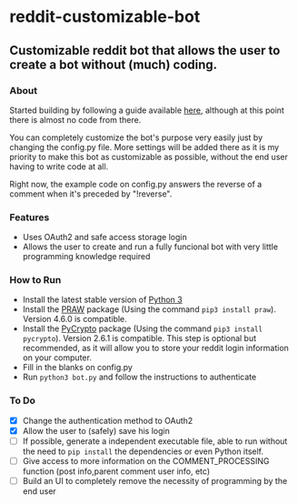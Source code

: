 # reddit-customizable-bot
## Customizable reddit bot that allows the user to create a bot without (much) coding.

### About
Started building by following a guide available [here](http://pythonforengineers.com/build-a-reddit-bot-part-1/), although at this point there is almost no code from there.

You can completely customize the bot's purpose very easily just by changing the config.py file. More settings will be added there as it is my priority to make this bot as customizable as possible, without the end user having to write code at all.

Right now, the example code on config.py answers the reverse of a comment when it's preceded by "!reverse".

### Features
* Uses OAuth2 and safe access storage login
* Allows the user to create and run a fully funcional bot with very little programming knowledge required

### How to Run
* Install the latest stable version of [Python 3](https://www.python.org/)
* Install the [PRAW](https://pypi.python.org/pypi/praw) package (Using the command `pip3 install praw`). Version 4.6.0 is compatible.
* Install the [PyCrypto](https://pypi.python.org/pypi/pycrypto/) package (Using the command `pip3 install pycrypto`). Version 2.6.1 is compatible. This step is optional but recommended, as it will allow you to store your reddit login information on your computer.
* Fill in the blanks on config.py
* Run `python3 bot.py` and follow the instructions to authenticate

### To Do
* [x] Change the authentication method to OAuth2
* [x] Allow the user to (safely) save his login
* [ ] If possible, generate a independent executable file, able to run without the need to `pip install` the dependencies or even Python itself.
* [ ] Give access to more information on the COMMENT_PROCESSING function (post info,parent comment user info, etc)
* [ ] Build an UI to completely remove the necessity of programming by the end user
